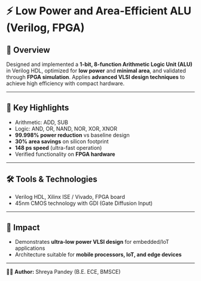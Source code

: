 # ⚡ Low Power and Area-Efficient ALU (Verilog, FPGA)

## 📌 Overview
Designed and implemented a **1-bit, 8-function Arithmetic Logic Unit (ALU)** in Verilog HDL, optimized for **low power** and **minimal area**, and validated through **FPGA simulation**. Applies **advanced VLSI design techniques** to achieve high efficiency with compact hardware.

---

## 🔑 Key Highlights
- Arithmetic: ADD, SUB  
- Logic: AND, OR, NAND, NOR, XOR, XNOR  
- **99.998% power reduction** vs baseline design  
- **30% area savings** on silicon footprint  
- **148 ps speed** (ultra-fast operation)  
- Verified functionality on **FPGA hardware**  

---

## 🛠️ Tools & Technologies
- Verilog HDL, Xilinx ISE / Vivado, FPGA board  
- 45nm CMOS technology with GDI (Gate Diffusion Input)  

---

## 🚀 Impact
- Demonstrates **ultra-low power VLSI design** for embedded/IoT applications  
- Architecture suitable for **mobile processors, IoT, and edge devices**  

---

👩‍💻 **Author:** Shreya Pandey (B.E. ECE, BMSCE)  

